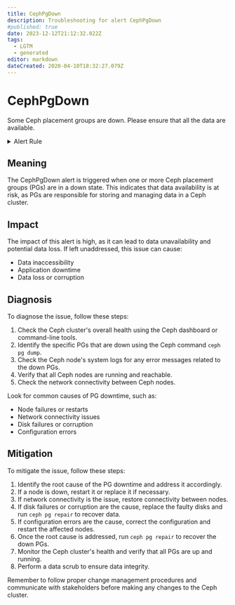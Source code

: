 ```yaml
---
title: CephPgDown
description: Troubleshooting for alert CephPgDown
#published: true
date: 2023-12-12T21:12:32.022Z
tags: 
  - LGTM
  - generated
editor: markdown
dateCreated: 2020-04-10T18:32:27.079Z
---
```


# CephPgDown

Some Ceph placement groups are down. Please ensure that all the data are available.

<details>
  <summary>Alert Rule</summary>

{{% rule "ceph/ceph-internal.yml" "CephPgDown" %}}

{{% comment %}}

```yaml
alert: CephPgDown
expr: ceph_pg_down > 0
for: 0m
labels:
    severity: critical
annotations:
    summary: Ceph PG down (instance {{ $labels.instance }})
    description: |-
        Some Ceph placement groups are down. Please ensure that all the data are available.
          VALUE = {{ $value }}
          LABELS = {{ $labels }}
    runbook: https://github.com/srerun/prometheus-alerts/blob/main/content/runbooks/ceph-internal/CephPgDown.md

```

{{% /comment %}}

</details>


## Meaning

The CephPgDown alert is triggered when one or more Ceph placement groups (PGs) are in a down state. This indicates that data availability is at risk, as PGs are responsible for storing and managing data in a Ceph cluster.

## Impact

The impact of this alert is high, as it can lead to data unavailability and potential data loss. If left unaddressed, this issue can cause:

* Data inaccessibility
* Application downtime
* Data loss or corruption

## Diagnosis

To diagnose the issue, follow these steps:

1. Check the Ceph cluster's overall health using the Ceph dashboard or command-line tools.
2. Identify the specific PGs that are down using the Ceph command `ceph pg dump`.
3. Check the Ceph node's system logs for any error messages related to the down PGs.
4. Verify that all Ceph nodes are running and reachable.
5. Check the network connectivity between Ceph nodes.

Look for common causes of PG downtime, such as:

* Node failures or restarts
* Network connectivity issues
* Disk failures or corruption
* Configuration errors

## Mitigation

To mitigate the issue, follow these steps:

1. Identify the root cause of the PG downtime and address it accordingly.
2. If a node is down, restart it or replace it if necessary.
3. If network connectivity is the issue, restore connectivity between nodes.
4. If disk failures or corruption are the cause, replace the faulty disks and run `ceph pg repair` to recover data.
5. If configuration errors are the cause, correct the configuration and restart the affected nodes.
6. Once the root cause is addressed, run `ceph pg repair` to recover the down PGs.
7. Monitor the Ceph cluster's health and verify that all PGs are up and running.
8. Perform a data scrub to ensure data integrity.

Remember to follow proper change management procedures and communicate with stakeholders before making any changes to the Ceph cluster.